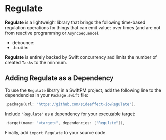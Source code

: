 # Regulate

**Regulate** is a lightweight library that brings the following time-based regulation operations for things that can emit values over times (and are not from reactive programming or `AsyncSequence`).

- debounce:
- throttle:

**Regulate** is entirely backed by Swift concurrency and limits the number of created `Tasks` to the minimum.

## Adding Regulate as a Dependency

To use the `Regulate` library in a SwiftPM project, 
add the following line to the dependencies in your `Package.swift` file:

```swift
.package(url: "https://github.com/sideeffect-io/Regulate"),
```

Include `"Regulate"` as a dependency for your executable target:

```swift
.target(name: "<target>", dependencies: ["Regulate"]),
```

Finally, add `import Regulate` to your source code.
